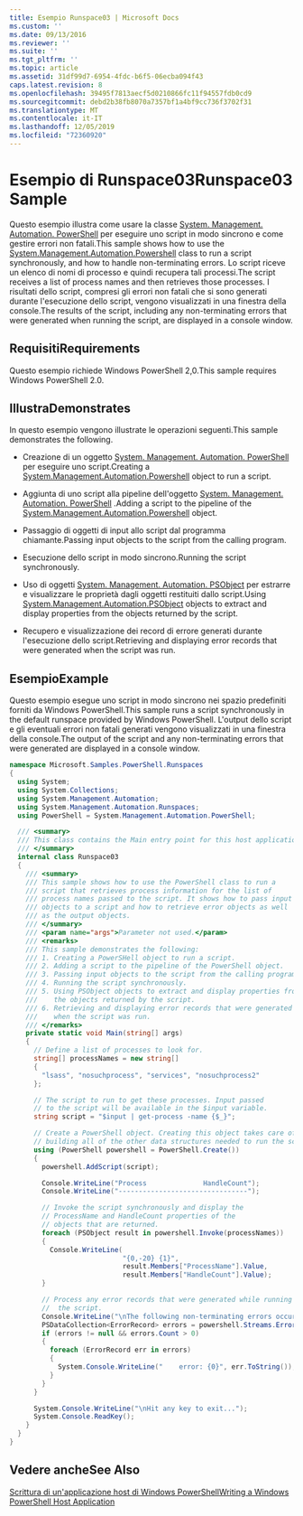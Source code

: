 ```yaml
---
title: Esempio Runspace03 | Microsoft Docs
ms.custom: ''
ms.date: 09/13/2016
ms.reviewer: ''
ms.suite: ''
ms.tgt_pltfrm: ''
ms.topic: article
ms.assetid: 31df99d7-6954-4fdc-b6f5-06ecba094f43
caps.latest.revision: 8
ms.openlocfilehash: 39495f7813aecf5d0210866fc11f94557fdb0cd9
ms.sourcegitcommit: debd2b38fb8070a7357bf1a4bf9cc736f3702f31
ms.translationtype: MT
ms.contentlocale: it-IT
ms.lasthandoff: 12/05/2019
ms.locfileid: "72360920"
---
```

# <a name="runspace03-sample"></a><span data-ttu-id="7723f-102">Esempio di Runspace03</span><span class="sxs-lookup"><span data-stu-id="7723f-102">Runspace03 Sample</span></span>

<span data-ttu-id="7723f-103">Questo esempio illustra come usare la classe [System. Management. Automation. PowerShell](/dotnet/api/system.management.automation.powershell) per eseguire uno script in modo sincrono e come gestire errori non fatali.</span><span class="sxs-lookup"><span data-stu-id="7723f-103">This sample shows how to use the [System.Management.Automation.Powershell](/dotnet/api/system.management.automation.powershell) class to run a script synchronously, and how to handle non-terminating errors.</span></span> <span data-ttu-id="7723f-104">Lo script riceve un elenco di nomi di processo e quindi recupera tali processi.</span><span class="sxs-lookup"><span data-stu-id="7723f-104">The script receives a list of process names and then retrieves those processes.</span></span> <span data-ttu-id="7723f-105">I risultati dello script, compresi gli errori non fatali che si sono generati durante l'esecuzione dello script, vengono visualizzati in una finestra della console.</span><span class="sxs-lookup"><span data-stu-id="7723f-105">The results of the script, including any non-terminating errors that were generated when running the script, are displayed in a console window.</span></span>

## <a name="requirements"></a><span data-ttu-id="7723f-106">Requisiti</span><span class="sxs-lookup"><span data-stu-id="7723f-106">Requirements</span></span>

<span data-ttu-id="7723f-107">Questo esempio richiede Windows PowerShell 2,0.</span><span class="sxs-lookup"><span data-stu-id="7723f-107">This sample requires Windows PowerShell 2.0.</span></span>

## <a name="demonstrates"></a><span data-ttu-id="7723f-108">Illustra</span><span class="sxs-lookup"><span data-stu-id="7723f-108">Demonstrates</span></span>

<span data-ttu-id="7723f-109">In questo esempio vengono illustrate le operazioni seguenti.</span><span class="sxs-lookup"><span data-stu-id="7723f-109">This sample demonstrates the following.</span></span>

- <span data-ttu-id="7723f-110">Creazione di un oggetto [System. Management. Automation. PowerShell](/dotnet/api/system.management.automation.powershell) per eseguire uno script.</span><span class="sxs-lookup"><span data-stu-id="7723f-110">Creating a [System.Management.Automation.Powershell](/dotnet/api/system.management.automation.powershell) object to run a script.</span></span>

- <span data-ttu-id="7723f-111">Aggiunta di uno script alla pipeline dell'oggetto [System. Management. Automation. PowerShell](/dotnet/api/system.management.automation.powershell) .</span><span class="sxs-lookup"><span data-stu-id="7723f-111">Adding a script to the pipeline of the [System.Management.Automation.Powershell](/dotnet/api/system.management.automation.powershell) object.</span></span>

- <span data-ttu-id="7723f-112">Passaggio di oggetti di input allo script dal programma chiamante.</span><span class="sxs-lookup"><span data-stu-id="7723f-112">Passing input objects to the script from the calling program.</span></span>

- <span data-ttu-id="7723f-113">Esecuzione dello script in modo sincrono.</span><span class="sxs-lookup"><span data-stu-id="7723f-113">Running the script synchronously.</span></span>

- <span data-ttu-id="7723f-114">Uso di oggetti [System. Management. Automation. PSObject](/dotnet/api/System.Management.Automation.PSObject) per estrarre e visualizzare le proprietà dagli oggetti restituiti dallo script.</span><span class="sxs-lookup"><span data-stu-id="7723f-114">Using [System.Management.Automation.PSObject](/dotnet/api/System.Management.Automation.PSObject) objects to extract and display properties from the objects returned by the script.</span></span>

- <span data-ttu-id="7723f-115">Recupero e visualizzazione dei record di errore generati durante l'esecuzione dello script.</span><span class="sxs-lookup"><span data-stu-id="7723f-115">Retrieving and displaying error records that were generated when the script was run.</span></span>

## <a name="example"></a><span data-ttu-id="7723f-116">Esempio</span><span class="sxs-lookup"><span data-stu-id="7723f-116">Example</span></span>

<span data-ttu-id="7723f-117">Questo esempio esegue uno script in modo sincrono nei spazio predefiniti forniti da Windows PowerShell.</span><span class="sxs-lookup"><span data-stu-id="7723f-117">This sample runs a script synchronously in the default runspace provided by Windows PowerShell.</span></span> <span data-ttu-id="7723f-118">L'output dello script e gli eventuali errori non fatali generati vengono visualizzati in una finestra della console.</span><span class="sxs-lookup"><span data-stu-id="7723f-118">The output of the script and any non-terminating errors that were generated are displayed in a console window.</span></span>

```csharp
namespace Microsoft.Samples.PowerShell.Runspaces
{
  using System;
  using System.Collections;
  using System.Management.Automation;
  using System.Management.Automation.Runspaces;
  using PowerShell = System.Management.Automation.PowerShell;

  /// <summary>
  /// This class contains the Main entry point for this host application.
  /// </summary>
  internal class Runspace03
  {
    /// <summary>
    /// This sample shows how to use the PowerShell class to run a
    /// script that retrieves process information for the list of
    /// process names passed to the script. It shows how to pass input
    /// objects to a script and how to retrieve error objects as well
    /// as the output objects.
    /// </summary>
    /// <param name="args">Parameter not used.</param>
    /// <remarks>
    /// This sample demonstrates the following:
    /// 1. Creating a PowerSHell object to run a script.
    /// 2. Adding a script to the pipeline of the PowerShell object.
    /// 3. Passing input objects to the script from the calling program.
    /// 4. Running the script synchronously.
    /// 5. Using PSObject objects to extract and display properties from
    ///    the objects returned by the script.
    /// 6. Retrieving and displaying error records that were generated
    ///    when the script was run.
    /// </remarks>
    private static void Main(string[] args)
    {
      // Define a list of processes to look for.
      string[] processNames = new string[]
      {
        "lsass", "nosuchprocess", "services", "nosuchprocess2"
      };

      // The script to run to get these processes. Input passed
      // to the script will be available in the $input variable.
      string script = "$input | get-process -name {$_}";

      // Create a PowerShell object. Creating this object takes care of
      // building all of the other data structures needed to run the script.
      using (PowerShell powershell = PowerShell.Create())
      {
        powershell.AddScript(script);

        Console.WriteLine("Process              HandleCount");
        Console.WriteLine("--------------------------------");

        // Invoke the script synchronously and display the
        // ProcessName and HandleCount properties of the
        // objects that are returned.
        foreach (PSObject result in powershell.Invoke(processNames))
        {
          Console.WriteLine(
                            "{0,-20} {1}",
                            result.Members["ProcessName"].Value,
                            result.Members["HandleCount"].Value);
        }

        // Process any error records that were generated while running
        //  the script.
        Console.WriteLine("\nThe following non-terminating errors occurred:\n");
        PSDataCollection<ErrorRecord> errors = powershell.Streams.Error;
        if (errors != null && errors.Count > 0)
        {
          foreach (ErrorRecord err in errors)
          {
            System.Console.WriteLine("    error: {0}", err.ToString());
          }
        }
      }

      System.Console.WriteLine("\nHit any key to exit...");
      System.Console.ReadKey();
    }
  }
}
```

## <a name="see-also"></a><span data-ttu-id="7723f-119">Vedere anche</span><span class="sxs-lookup"><span data-stu-id="7723f-119">See Also</span></span>

[<span data-ttu-id="7723f-120">Scrittura di un'applicazione host di Windows PowerShell</span><span class="sxs-lookup"><span data-stu-id="7723f-120">Writing a Windows PowerShell Host Application</span></span>](./writing-a-windows-powershell-host-application.md)
